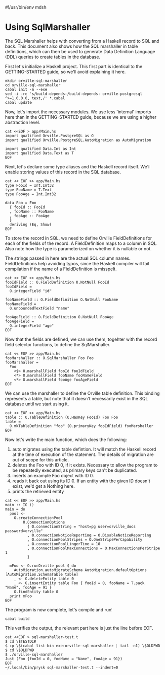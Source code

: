 #!/usr/bin/env mdsh

# Using SqlMarshaller

The SQL Marshaller helps with converting from a Haskell record to SQL and back.
This document also shows how the SQL marshaller in table definitions, which can
then be used to generate Data Definition Language (DDL) queries to create
tables in the database.

First let's initialize a Haskell project. This first part is identical to the
GETTING-STARTED guide, so we'll avoid explaining it here.

```shell
mkdir orville-sql-marshaller
cd orville-sql-marshaller
cabal init -n --exe
sed -i -re 's/build-depends:/build-depends: orville-postgresql ^>=1.0.0.0, text,/' *.cabal
cabal update
```

Now, let's import the necessary modules. We use less 'internal' imports here
than in the GETTING-STARTED guide, because we are using a higher abstraction
level.

```shell
cat <<EOF > app/Main.hs
import qualified Orville.PostgreSQL as O
import qualified Orville.PostgreSQL.AutoMigration as AutoMigration

import qualified Data.Int as Int
import qualified Data.Text as T
EOF
```

Next, let's declare some type aliases and the Haskell record itself. We'll
enable storing values of this record in the SQL database.

```shell
cat << EOF >> app/Main.hs
type FooId = Int.Int32
type FooName = T.Text
type FooAge = Int.Int32

data Foo = Foo
  { fooId :: FooId
  , fooName :: FooName
  , fooAge :: FooAge
  }
  deriving (Eq, Show)
EOF
```

To store the record in SQL, we need to define Orville FieldDefinitions for each
of the fields of the record. A FieldDefinition maps to a column in SQL. Also
note how the type is parameterized on whether it is nullable or not.

The strings passed in here are the actual SQL column names. FieldDefinitions
help avoiding typos, since the Haskell compiler will fail compilation if the
name of a FieldDefinition is misspelt.

```shell
cat << EOF >> app/Main.hs
fooIdField :: O.FieldDefinition O.NotNull FooId
fooIdField =
  O.integerField "id"

fooNameField :: O.FieldDefinition O.NotNull FooName
fooNameField =
  O.unboundedTextField "name"

fooAgeField :: O.FieldDefinition O.NotNull FooAge
fooAgeField =
  O.integerField "age"
EOF
```

Now that the fields are defined, we can use them, togehter with the record
field selector functions, to define the SqlMarshaller.

```shell
cat << EOF >> app/Main.hs
fooMarshaller :: O.SqlMarshaller Foo Foo
fooMarshaller =
  Foo
    <$> O.marshallField fooId fooIdField
    <*> O.marshallField fooName fooNameField
    <*> O.marshallField fooAge fooAgeField
EOF
```

We can use the marshaller to define the Orville table definition. This binding
represents a table, but note that it doesn't necessarily exist in the SQL
database until we start using it.

```shell
cat << EOF >> app/Main.hs
table :: O.TableDefinition (O.HasKey FooId) Foo Foo
table =
  O.mkTableDefinition "foo" (O.primaryKey fooIdField) fooMarshaller
EOF
```

Now let's write the main function, which does the following:
1. auto migrates using the table defintion. It will match the Haskell record at
   the time of execution of the statement. The details of migration are out of
   scope for this article.
1. deletes the Foo with ID 0, if it exists. Necessary to allow the program to
   be repeatedly executed, as primary keys can't be duplicated.
1. inserts an example Foo object with ID 0.
1. reads it back out using its ID 0. If an entity with the given ID doesn't
   exist, we'd get a Nothing here.
1. prints the retrieved entity

```shell
cat << EOF >> app/Main.hs
main :: IO ()
main = do
  pool <-
    O.createConnectionPool
        O.ConnectionOptions
          { O.connectionString = "host=pg user=orville_docs password=orville"
          , O.connectionNoticeReporting = O.DisableNoticeReporting
          , O.connectionPoolStripes = O.OneStripePerCapability
          , O.connectionPoolLingerTime = 10
          , O.connectionPoolMaxConnections = O.MaxConnectionsPerStripe 1
          }

  mFoo <- O.runOrville pool $ do
    AutoMigration.autoMigrateSchema AutoMigration.defaultOptions [AutoMigration.SchemaTable table]
    _ <- O.deleteEntity table 0
    _ <- O.insertEntity table Foo { fooId = 0, fooName = T.pack "Name", fooAge = 91 }
    O.findEntity table 0
  print mFoo
EOF
```

The program is now complete, let's compile and run!

```shell
cabal build
```

This verifies the output, the relevant part here is just the line before EOF.

```shell
cat <<EOF > sql-marshaller-test.t
$ cd \$TESTDIR
$ cp \$(cabal list-bin exe:orville-sql-marshaller | tail -n1) \$OLDPWD
$ cd \$OLDPWD
$ ./orville-sql-marshaller
Just (Foo {fooId = 0, fooName = "Name", fooAge = 91})
EOF
~/.local/bin/prysk sql-marshaller-test.t --indent=0
```
